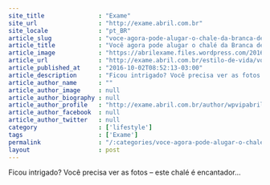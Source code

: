 ```yaml
---
site_title               : "Exame"
site_url                 : "http://exame.abril.com.br"
site_locale              : "pt_BR"
article_slug             : "voce-agora-pode-alugar-o-chale-da-branca-de-neve"
article_title            : "Você agora pode alugar o chalé da Branca de Neve"
article_image            : "https://abrilexame.files.wordpress.com/2016/10/size_960_16_9_casa-branca-de-neve1.jpeg?quality=70&strip=all&w=960"
article_url              : "http://exame.abril.com.br/estilo-de-vida/voce-agora-pode-alugar-o-chale-da-branca-de-neve/"
article_published_at     : "2016-10-02T08:52:13-03:00"
article_description      : "Ficou intrigado? Você precisa ver as fotos – este chalé é encantador..."
article_author_name      : ""
article_author_image     : null
article_author_biography : null
article_author_profile   : "http://exame.abril.com.br/author/wpvipabril/"
article_author_facebook  : null
article_author_twitter   : null
category                 : ['lifestyle']
tags                     : ['Exame']
permalink                : "/:categories/voce-agora-pode-alugar-o-chale-da-branca-de-neve/"
layout                   : post
---
```


Ficou intrigado? Você precisa ver as fotos – este chalé é encantador...
